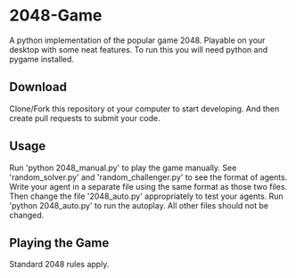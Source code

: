 # 2048-Game
A python implementation of the popular game 2048. Playable on your desktop with some neat features. To run this you will need python and pygame installed.

## Download

Clone/Fork this repository ot your computer to start developing. And then create pull requests to submit your code.

## Usage

Run 'python 2048_manual.py' to play the game manually.
See 'random_solver.py' and 'random_challenger.py' to see the format of agents. Write your agent in a separate file using the same format as those two files. Then change the file '2048_auto.py' appropriately to test your agents. Run 'python 2048_auto.py' to run the autoplay. All other files should not be changed.

## Playing the Game

Standard 2048 rules apply.

